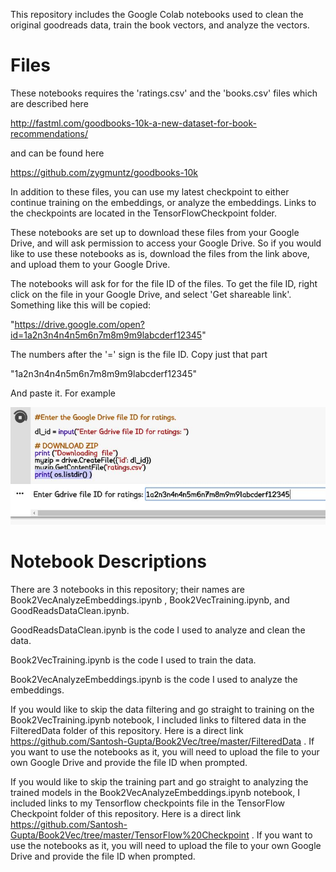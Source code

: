 This repository includes the Google Colab notebooks used to clean the original goodreads data, train the book vectors, and analyze the vectors. 

# Files

These notebooks requires the 'ratings.csv' and the 'books.csv' files which are described here

http://fastml.com/goodbooks-10k-a-new-dataset-for-book-recommendations/

and can be found here

https://github.com/zygmuntz/goodbooks-10k

In addition to these files, you can use my latest checkpoint to either continue training on the embeddings, or analyze the embeddings. Links to the checkpoints 
are located in the TensorFlowCheckpoint folder. 

These notebooks are set up to download these files from your Google Drive, and will ask permission to access your Google Drive. So if you would 
like to use these notebooks as is, download the files from the link above, and upload them to your Google Drive. 

The notebooks will ask for for the file ID of the files. To get the file ID, right click on the file in your Google Drive, and select 'Get shareable link'. Something like
this will be copied: 

"https://drive.google.com/open?id=1a2n3n4n4n5m6n7m8m9m9labcderf12345"

The numbers after the '=' sign is the file ID. Copy just that part 

"1a2n3n4n4n5m6n7m8m9m9labcderf12345"

And paste it. For example

![alt text](Images/Example1.JPG)

# Notebook Descriptions

There are 3 notebooks in this repository; their names are Book2VecAnalyzeEmbeddings.ipynb , Book2VecTraining.ipynb, and GoodReadsDataClean.ipynb. 

GoodReadsDataClean.ipynb is the code I used to analyze and clean the data. 

Book2VecTraining.ipynb is the code I used to train the data. 

Book2VecAnalyzeEmbeddings.ipynb is the code I used to analyze the embeddings. 

If you would like to skip the data filtering and go straight to training on the Book2VecTraining.ipynb notebook, I included links to filtered data in the FilteredData folder of this repository. Here is a direct link https://github.com/Santosh-Gupta/Book2Vec/tree/master/FilteredData . 
If you want to use the notebooks as it, you will need to upload the file to your own Google Drive and provide the file ID when prompted. 

If you would like to skip the training part and go straight to analyzing the trained models in the Book2VecAnalyzeEmbeddings.ipynb notebook, I included links to my Tensorflow checkpoints file in the TensorFlow Checkpoint folder of this repository. Here is a direct link https://github.com/Santosh-Gupta/Book2Vec/tree/master/TensorFlow%20Checkpoint . 
If you want to use the notebooks as it, you will need to upload the file to your own Google Drive and provide the file ID when prompted. 

